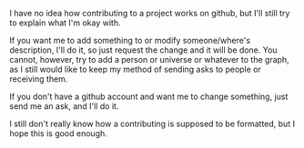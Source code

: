 I have no idea how contributing to a project works on github, but I'll still try to explain what I'm okay with.

If you want me to add something to or modify someone/where's description, I'll do it, so just request the change and it will be done. You cannot, however, try to add a person or universe or whatever to the graph, as I still would like to keep my method of sending asks to people or receiving them.

If you don't have a github account and want me to change something, just send me an ask, and I'll do it.

I still don't really know how a contributing is supposed to be formatted, but I hope this is good enough.

